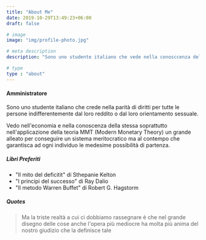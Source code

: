 ```yaml
---
title: "About Me"
date: 2019-10-29T13:49:23+06:00
draft: false

# image
image: "img/profile-photo.jpg"

# meta description
description: "Sono uno studente italiano che vede nella conosccenza dell'economia e nell'applicazione della stessa il più grande alleato per un futuro migliore"

# type
type : "about"
---
```


#### Amministratore


Sono uno studente italiano che crede nella parità di diritti per tutte le persone indifferentemente dal loro reddito o dal loro orientamento sessuale.

Vedo nell'economia e nella conoscenza della stessa soprattutto nell'applicazione della teoria MMT (Modern Monetary Theory) un grande alleato per conseguire un sistema meritocratico ma al contempo che garantisca ad ogni individuo le medesime possibilità di partenza.

##### Libri Preferiti

* "Il mito del deficitit" di Sthepanie Kelton
* "I principi del successo" di Ray Dalio
* "Il metodo Warren Buffet" di Robert G. Hagstorm



##### Quotes

> Ma la triste realtà a cui ci dobbiamo rassegnare è che nel grande disegno delle cose anche l'opera più mediocre ha molta più anima del nostro giudizio che la definisce tale
